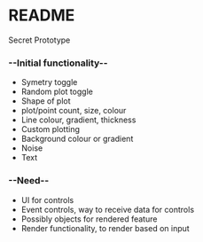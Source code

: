# README #

Secret Prototype

### --Initial functionality-- ###

* Symetry toggle
* Random plot toggle
* Shape of plot
* plot/point count, size, colour
* Line colour, gradient, thickness
* Custom plotting
* Background colour or gradient
* Noise
* Text

### --Need-- ###

* UI for controls
* Event controls, way to receive data for controls
* Possibly objects for rendered feature
* Render functionality, to render based on input